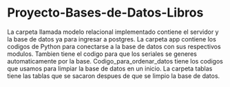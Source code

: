 # Proyecto-Bases-de-Datos-Libros
La carpeta llamada modelo relacional implementado contiene el servidor y la base de datos ya para ingresar a postgres.
La carpeta app contiene los codigos de Python para conectarse a la base de datos con sus respectivos modulos. Tambien tiene el codigo para que los seriales se generes automaticamente por la base.
Codigo_para_ordenar_datos tiene los codigos que usamos para limpiar la base de datos en un inicio.
La carpeta tablas tiene las tablas que se sacaron despues de que se limpio la base de datos.
